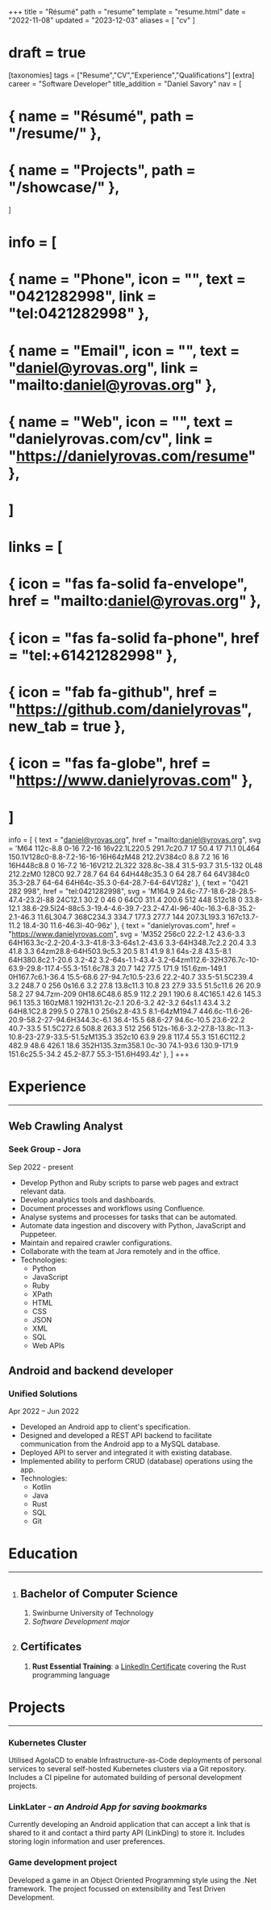+++
title = "Résumé"
path = "resume"
template = "resume.html"
date = "2022-11-08"
updated = "2023-12-03"
aliases = [ "cv" ]
# draft = true
[taxonomies]
tags = ["Resume","CV","Experience","Qualifications"]
[extra]
career = "Software Developer"
title_addition = "Daniel Savory"
nav = [
  # { name = "Résumé", path = "/resume/" },
  # { name = "Projects", path = "/showcase/" },
]
# info = [
#   { name = "Phone", icon = "", text = "0421282998", link = "tel:0421282998" },
#   { name = "Email", icon = "", text = "daniel@yrovas.org", link = "mailto:daniel@yrovas.org" },
#   { name = "Web", icon = "", text = "danielyrovas.com/cv", link = "https://danielyrovas.com/resume" },
# ]
# links = [
#   { icon = "fas fa-solid fa-envelope", href = "mailto:daniel@yrovas.org" },
#   { icon = "fas fa-solid fa-phone", href = "tel:+61421282998" },
#   { icon = "fab fa-github", href = "https://github.com/danielyrovas", new_tab = true },
#   { icon = "fas fa-globe", href = "https://www.danielyrovas.com" },
# ]
info = [
{ text = "daniel@yrovas.org", href = "mailto:daniel@yrovas.org", svg = 'M64 112c-8.8 0-16 7.2-16 16v22.1L220.5 291.7c20.7 17 50.4 17 71.1 0L464 150.1V128c0-8.8-7.2-16-16-16H64zM48 212.2V384c0 8.8 7.2 16 16 16H448c8.8 0 16-7.2 16-16V212.2L322 328.8c-38.4 31.5-93.7 31.5-132 0L48 212.2zM0 128C0 92.7 28.7 64 64 64H448c35.3 0 64 28.7 64 64V384c0 35.3-28.7 64-64 64H64c-35.3 0-64-28.7-64-64V128z' },
{ text = "0421 282 998", href = "tel:0421282998", svg = 'M164.9 24.6c-7.7-18.6-28-28.5-47.4-23.2l-88 24C12.1 30.2 0 46 0 64C0 311.4 200.6 512 448 512c18 0 33.8-12.1 38.6-29.5l24-88c5.3-19.4-4.6-39.7-23.2-47.4l-96-40c-16.3-6.8-35.2-2.1-46.3 11.6L304.7 368C234.3 334.7 177.3 277.7 144 207.3L193.3 167c13.7-11.2 18.4-30 11.6-46.3l-40-96z' },
{ text = "danielyrovas.com", href = "https://www.danielyrovas.com", svg = 'M352 256c0 22.2-1.2 43.6-3.3 64H163.3c-2.2-20.4-3.3-41.8-3.3-64s1.2-43.6 3.3-64H348.7c2.2 20.4 3.3 41.8 3.3 64zm28.8-64H503.9c5.3 20.5 8.1 41.9 8.1 64s-2.8 43.5-8.1 64H380.8c2.1-20.6 3.2-42 3.2-64s-1.1-43.4-3.2-64zm112.6-32H376.7c-10-63.9-29.8-117.4-55.3-151.6c78.3 20.7 142 77.5 171.9 151.6zm-149.1 0H167.7c6.1-36.4 15.5-68.6 27-94.7c10.5-23.6 22.2-40.7 33.5-51.5C239.4 3.2 248.7 0 256 0s16.6 3.2 27.8 13.8c11.3 10.8 23 27.9 33.5 51.5c11.6 26 20.9 58.2 27 94.7zm-209 0H18.6C48.6 85.9 112.2 29.1 190.6 8.4C165.1 42.6 145.3 96.1 135.3 160zM8.1 192H131.2c-2.1 20.6-3.2 42-3.2 64s1.1 43.4 3.2 64H8.1C2.8 299.5 0 278.1 0 256s2.8-43.5 8.1-64zM194.7 446.6c-11.6-26-20.9-58.2-27-94.6H344.3c-6.1 36.4-15.5 68.6-27 94.6c-10.5 23.6-22.2 40.7-33.5 51.5C272.6 508.8 263.3 512 256 512s-16.6-3.2-27.8-13.8c-11.3-10.8-23-27.9-33.5-51.5zM135.3 352c10 63.9 29.8 117.4 55.3 151.6C112.2 482.9 48.6 426.1 18.6 352H135.3zm358.1 0c-30 74.1-93.6 130.9-171.9 151.6c25.5-34.2 45.2-87.7 55.3-151.6H493.4z' },
]
+++

# Experience

---

## Web Crawling Analyst
### Seek Group - Jora
Sep 2022 - present

- Develop Python and Ruby scripts to parse web pages and extract relevant data.
- Develop analytics tools and dashboards.
- Document processes and workflows using Confluence.
- Analyse systems and processes for tasks that can be automated.
- Automate data ingestion and discovery with Python, JavaScript and Puppeteer.
- Maintain and repaired crawler configurations.
- Collaborate with the team at Jora remotely and in the office.
- Technologies:
    - Python
    - JavaScript
    - Ruby
    - XPath
    - HTML
    - CSS
    - JSON
    - XML
    - SQL
    - Web APIs

## Android and backend developer
### Unified Solutions
Apr 2022 – Jun 2022

- Developed an Android app to client's specification.
- Designed and developed a REST API backend to facilitate communication from the Android app to a MySQL database.
- Deployed API to server and integrated it with existing database.
- Implemented ability to perform CRUD (database) operations using the app.
- Technologies:
    * Kotlin
    * Java
    * Rust
    * SQL
    * Git

# Education

--- 

1. ## Bachelor of Computer Science
    1. Swinburne University of Technology
    2. _Software Development major_

<!-- ### Bachelor of Computer Science, *Software Development major.* @ Swinburne University of Technology -->
2. ## Certificates
    1. **Rust Essential Training**: a [LinkedIn Certificate](https://www.linkedin.com/learning/certificates/f7493bbb30652a2ee63cbc25a86870a3e3a783b618a21d52dd0f8c54673cfcbc?trk=share_certificate) covering the Rust programming language

# Projects
---
### Kubernetes Cluster
Utilised AgolaCD to enable Infrastructure-as-Code deployments of personal services to
several self-hosted Kubernetes clusters via a Git repository. Includes a CI pipeline
for automated building of personal development projects.

### LinkLater - _an Android App for saving bookmarks_
Currently developing an Android application that can accept a link that is shared to it and contact
a third party API (LinkDing) to store it. Includes storing login information and user preferences.
### Game development project
Developed a game in an Object Oriented Programming style using the .Net framework.
The project focussed on extensibility and Test Driven Development.

